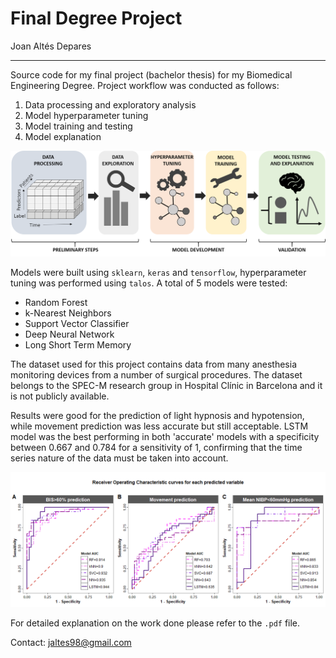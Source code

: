 # Final Degree Project 
Joan Altés Depares
__________

Source code for my final project (bachelor thesis) for my Biomedical Engineering Degree. Project workflow was conducted as follows:
1. Data processing and exploratory analysis
2. Model hyperparameter tuning
3. Model training and testing
4. Model explanation

![Alt text](Figures/workflow.png?raw=true)

Models were built using `sklearn`, `keras` and `tensorflow`, hyperparameter tuning was performed using `talos`. A total of 5 models were tested:
* Random Forest
* k-Nearest Neighbors
* Support Vector Classifier
* Deep Neural Network
* Long Short Term Memory

The dataset used for this project contains data from many anesthesia monitoring devices from a number of surgical procedures. The dataset belongs to the SPEC-M research group in Hospital Clínic in Barcelona and it is not publicly available. 

Results were good for the prediction of light hypnosis and hypotension, while movement prediction was less accurate but still acceptable. LSTM model was the best performing in both 'accurate' models with a specificity between 0.667 and 0.784 for a sensitivity of 1, confirming that the time series nature of the data must be taken into account.

![Alt text](Figures/rocresults.png?raw=true)

For detailed explanation on the work done please refer to the `.pdf` file.

Contact: jaltes98@gmail.com

